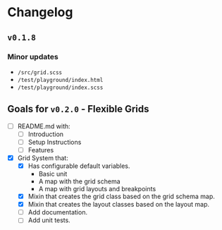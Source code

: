 # Changelog

## `v0.1.8`

### Minor updates
  - `/src/grid.scss`
  - `/test/playground/index.html`
  - `/test/playground/index.scss`

## Goals for `v0.2.0` - Flexible Grids
  - [ ] README.md with:
    - [ ] Introduction
    - [ ] Setup Instructions
    - [ ] Features
  - [x] Grid System that:
    - [x] Has configurable default variables.
      - Basic unit
      - A map with the grid schema
      - A map with grid layouts and breakpoints
    - [x] Mixin that creates the grid class based on the grid schema map.
    - [x] Mixin that creates the layout classes based on the layout map.
    - [ ] Add documentation.
    - [ ] Add unit tests.